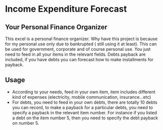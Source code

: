 # Income Expenditure Forecast
## Your Personal Finance Organizer

This excel is a personal finance organizer. Why have this project is because for my personal use only due to bankrupted ( still using it at least). This can be used for government, corporate and of course personal use. You just need to feed in all your items in the relevant fields. Debts payback are included, if you have debts you can forecast how to make installments for payback. 

## Usage
  * According to your needs, feed in your own item, item includes different kind of expenses 
      (electricity, mobile communication, insurance...etc) 
  * For debts, you need to feed in your own debts, there are totally 10 debts you can record, to make a payback for a particular debts, you need to specify
    a payback in the relevant item number. For instance if you listed a debt on the item number 5, then you need to specify the debt payback on 
    number 5. 
